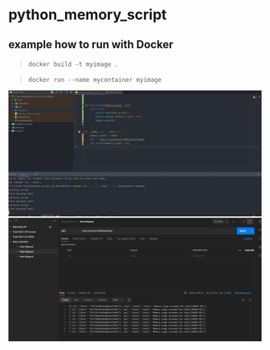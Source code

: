 # python_memory_script

## example how to run with Docker

> `docker build -t myimage .`

> `docker run --name mycontainer myimage`

![alt text](screenshots/example_1.png)
![alt text](screenshots/example_2.png)


